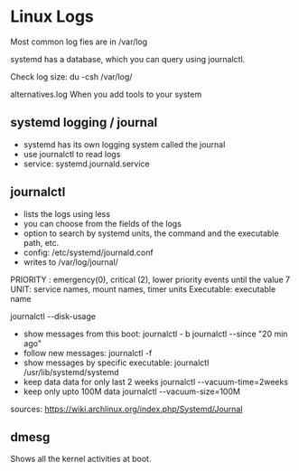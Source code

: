# Linux Logs
Most common log fies are in /var/log

systemd has a database, which you can query using journalctl.

Check log size:
du -csh /var/log/


alternatives.log
When you add tools to your system


## systemd logging / journal
- systemd has its own logging system called the journal
- use journalctl to read logs
- service: systemd.journald.service

## journalctl
- lists the logs using less
- you can choose from the fields of the logs
- option to search by systemd units, the command and the executable path, etc.
- config: /etc/systemd/journald.conf
- writes to /var/log/journal/

PRIORITY : emergency(0), critical (2), lower priority events until the value 7
UNIT: service names, mount names, timer units
Executable: executable name

journalctl --disk-usage
- show messages from this boot:
journalctl - b
journalctl --since "20 min ago"
- follow new messages:
journalctl -f
- show messages by specific executable:
journalctl /usr/lib/systemd/systemd
- keep data data for only last 2 weeks
journalctl --vacuum-time=2weeks
- keep only upto 100M data
journalctl --vacuum-size=100M

sources: https://wiki.archlinux.org/index.php/Systemd/Journal




## dmesg
Shows all the kernel activities at boot.



